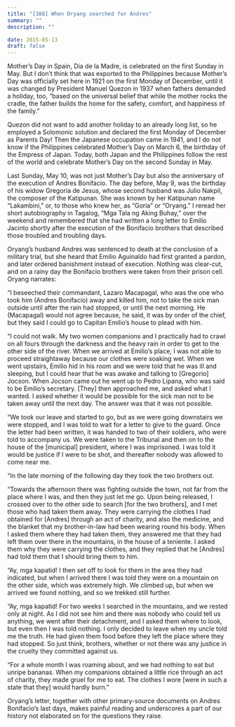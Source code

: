 ```yaml
---
title: "[388] When Oryang searched for Andres"
summary: ""
description: ""

date: 2015-05-13
draft: false
---
```


Mother’s Day in Spain, Dia de la Madre, is celebrated on the first Sunday in May. But I don’t think that was exported to the Philippines because Mother’s Day was officially set here in 1921 on the first Monday of December, until it was changed by President Manuel Quezon in 1937 when fathers demanded a holiday, too, “based on the universal belief that while the mother rocks the cradle, the father builds the home for the safety, comfort, and happiness of the family.”

Quezon did not want to add another holiday to an already long list, so he employed a Solomonic solution and declared the first Monday of December as Parents Day! Then the Japanese occupation came in 1941, and I do not know if the Philippines celebrated Mother’s Day on March 6, the birthday of the Empress of Japan. Today, both Japan and the Philippines follow the rest of the world and celebrate Mother’s Day on the second Sunday in May.

Last Sunday, May 10, was not just Mother’s Day but also the anniversary of the execution of Andres Bonifacio. The day before, May 9, was the birthday of his widow Gregoria de Jesus, whose second husband was Julio Nakpil, the composer of the Katipunan. She was known by her Katipunan name “Lakambini,” or, to those who knew her, as “Goria” or “Oryang.” I reread her short autobiography in Tagalog, “Mga Tala ng Aking Buhay,” over the weekend and remembered that she had written a long letter to Emilio Jacinto shortly after the execution of the Bonifacio brothers that described those troubled and troubling days.

Oryang’s husband Andres was sentenced to death at the conclusion of a military trial, but she heard that Emilio Aguinaldo had first granted a pardon, and later ordered banishment instead of execution. Nothing was clear-cut, and on a rainy day the Bonifacio brothers were taken from their prison cell. Oryang narrates:

“I beseeched their commandant, Lazaro Macapagal, who was the one who took him (Andres Bonifacio) away and killed him, not to take the sick man outside until after the rain had stopped, or until the next morning. He (Macapagal) would not agree because, he said, it was by order of the chief, but they said I could go to Capitan Emilio’s house to plead with him.

“I could not walk. My two women companions and I practically had to crawl on all fours through the darkness and the heavy rain in order to get to the other side of the river. When we arrived at Emilio’s place, I was not able to proceed straightaway because our clothes were soaking wet. When we went upstairs, Emilio hid in his room and we were told that he was ill and sleeping, but I could hear that he was awake and talking to [Gregorio] Jocson. When Jocson came out he went up to Pedro Lipana, who was said to be Emilio’s secretary. [They] then approached me, and asked what I wanted. I asked whether it would be possible for the sick man not to be taken away until the next day. The answer was that it was not possible.

“We took our leave and started to go, but as we were going downstairs we were stopped, and I was told to wait for a letter to give to the guard. Once the letter had been written, it was handed to two of their soldiers, who were told to accompany us. We were taken to the Tribunal and then on to the house of the [municipal] president, where I was imprisoned. I was told it would be justice if I were to be shot, and thereafter nobody was allowed to come near me.

“In the late morning of the following day they took the two brothers out.

“Towards the afternoon there was fighting outside the town, not far from the place where I was, and then they just let me go. Upon being released, I crossed over to the other side to search [for the two brothers], and I met those who had taken them away. They were carrying the clothes I had obtained for [Andres] through an act of charity, and also the medicine, and the blanket that my brother-in-law had been wearing round his body. When I asked them where they had taken them, they answered me that they had left them over there in the mountains, in the house of a teniente. I asked them why they were carrying the clothes, and they replied that he [Andres] had told them that I should bring them to him.

“Ay, mga kapatid! I then set off to look for them in the area they had indicated, but when I arrived there I was told they were on a mountain on the other side, which was extremely high. We climbed up, but when we arrived we found nothing, and so we trekked still further.

“Ay, mga kapatid! For two weeks I searched in the mountains, and we rested only at night. As I did not see him and there was nobody who could tell us anything, we went after their detachment, and I asked them where to look, but even then I was told nothing. I only decided to leave when my uncle told me the truth. He had given them food before they left the place where they had stopped. So just think, brothers, whether or not there was any justice in the cruelty they committed against us.

“For a whole month I was roaming about, and we had nothing to eat but unripe bananas. When my companions obtained a little rice through an act of charity, they made gruel for me to eat. The clothes I wore [were in such a state that they] would hardly burn.”

Oryang’s letter, together with other primary-source documents on Andres Bonifacio’s last days, makes painful reading and underscores a part of our history not elaborated on for the questions they raise.
